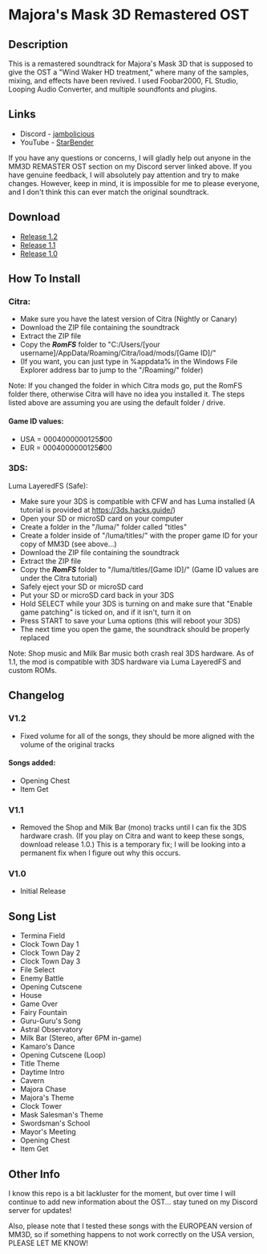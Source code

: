 # Majora's Mask 3D Remastered OST

## Description

This is a remastered soundtrack for Majora's Mask 3D that is supposed to give the OST a "Wind Waker HD treatment," where many of the samples, mixing, and effects have been revived. I used Foobar2000, FL Studio, Looping Audio Converter, and multiple soundfonts and plugins.

## Links

* Discord - [jambolicious](https://discord.gg/msKdhcP)
* YouTube - [StarBender](https://www.youtube.com/channel/UCTa6CCwKiLuQVPoBy1q1z5Q)

If you have any questions or concerns, I will gladly help out anyone in the MM3D REMASTER OST section on my Discord server linked above. If you have genuine feedback, I will absolutely pay attention and try to make changes. However, keep in mind, it is impossible for me to please everyone, and I don't think this can ever match the original soundtrack.

## Download

* [Release 1.2](https://drive.google.com/file/d/1TyG2rwfhbEMerrUhgMCByNec1LrwfeLM/view?usp=sharing)
* [Release 1.1](https://drive.google.com/file/d/11FN1cgMo2NtEYv0rVD5z8QHgpLUj0O26/view?usp=sharing)
* [Release 1.0](https://drive.google.com/file/d/1VSKnkWkjp5AeVu32Uo0NifZke4WIUkoh/view?usp=sharing)

## How To Install

### Citra:
* Make sure you have the latest version of Citra (Nightly or Canary)
* Download the ZIP file containing the soundtrack
* Extract the ZIP file
* Copy the ***RomFS*** folder to "C:/Users/[your username]/AppData/Roaming/Citra/load/mods/[Game ID]/"
* (If you want, you can just type in %appdata% in the Windows File Explorer address bar to jump to the "/Roaming/" folder)

Note: If you changed the folder in which Citra mods go, put the RomFS folder there, otherwise Citra will have no idea you installed it. The steps listed above are assuming you are using the default folder / drive.

#### Game ID values:
* USA = 0004000000125***5***00
* EUR = 0004000000125***6***00

### 3DS:
Luma LayeredFS (Safe):
* Make sure your 3DS is compatible with CFW and has Luma installed (A tutorial is provided at https://3ds.hacks.guide/)
* Open your SD or microSD card on your computer
* Create a folder in the "/luma/" folder called "titles"
* Create a folder inside of "/luma/titles/" with the proper game ID for your copy of MM3D (see above...)
* Download the ZIP file containing the soundtrack
* Extract the ZIP file
* Copy the ***RomFS*** folder to "/luma/titles/[Game ID]/" (Game ID values are under the Citra tutorial)
* Safely eject your SD or microSD card
* Put your SD or microSD card back in your 3DS
* Hold SELECT while your 3DS is turning on and make sure that "Enable game patching" is ticked on, and if it isn't, turn it on
* Press START to save your Luma options (this will reboot your 3DS)
* The next time you open the game, the soundtrack should be properly replaced

Note: Shop music and Milk Bar music both crash real 3DS hardware. As of 1.1, the mod is compatible with 3DS hardware via Luma LayeredFS and custom ROMs.

## Changelog

### V1.2
* Fixed volume for all of the songs, they should be more aligned with the volume of the original tracks
#### Songs added:
* Opening Chest
* Item Get

### V1.1
* Removed the Shop and Milk Bar (mono) tracks until I can fix the 3DS hardware crash. (If you play on Citra and want to keep these songs, download release 1.0.) This is a temporary fix; I will be looking into a permanent fix when I figure out why this occurs.

### V1.0
* Initial Release

## Song List

* Termina Field
* Clock Town Day 1
* Clock Town Day 2
* Clock Town Day 3
* File Select
* Enemy Battle
* Opening Cutscene
* House
* Game Over
* Fairy Fountain
* Guru-Guru's Song
* Astral Observatory
* Milk Bar (Stereo, after 6PM in-game)
* Kamaro's Dance
* Opening Cutscene (Loop)
* Title Theme
* Daytime Intro
* Cavern
* Majora Chase
* Majora's Theme
* Clock Tower
* Mask Salesman's Theme
* Swordsman's School
* Mayor's Meeting
* Opening Chest
* Item Get

## Other Info

I know this repo is a bit lackluster for the moment, but over time I will continue to add new information about the OST... stay tuned on my Discord server for updates!

Also, please note that I tested these songs with the EUROPEAN version of MM3D, so if something happens to not work correctly on the USA version, PLEASE LET ME KNOW!
